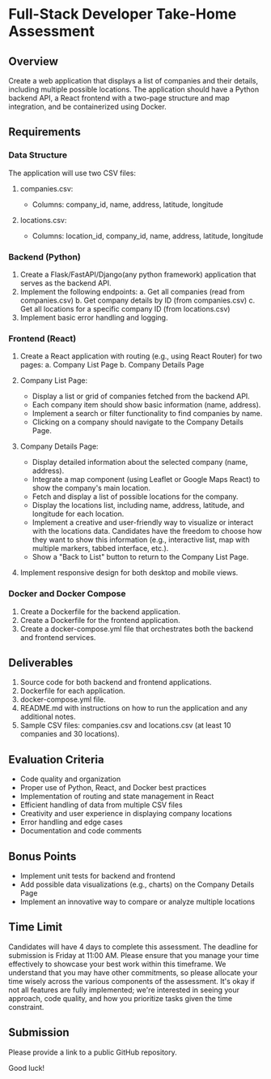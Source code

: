 # Full-Stack Developer Take-Home Assessment

## Overview

Create a web application that displays a list of companies and their details, including multiple possible locations. The application should have a Python backend API, a React frontend with a two-page structure and map integration, and be containerized using Docker.

## Requirements

### Data Structure

The application will use two CSV files:

1. companies.csv:
   - Columns: company_id, name, address, latitude, longitude

2. locations.csv:
   - Columns: location_id, company_id, name, address, latitude, longitude

### Backend (Python)

1. Create a Flask/FastAPI/Django(any python framework) application that serves as the backend API.
2. Implement the following endpoints:
   a. Get all companies (read from companies.csv)
   b. Get company details by ID (from companies.csv)
   c. Get all locations for a specific company ID (from locations.csv)
3. Implement basic error handling and logging.

### Frontend (React)

1. Create a React application with routing (e.g., using React Router) for two pages:
   a. Company List Page
   b. Company Details Page

2. Company List Page:
   - Display a list or grid of companies fetched from the backend API.
   - Each company item should show basic information (name, address).
   - Implement a search or filter functionality to find companies by name.
   - Clicking on a company should navigate to the Company Details Page.

3. Company Details Page:
   - Display detailed information about the selected company (name, address).
   - Integrate a map component (using Leaflet or Google Maps React) to show the company's main location.
   - Fetch and display a list of possible locations for the company.
   - Display the locations list, including name, address, latitude, and longitude for each location.
   - Implement a creative and user-friendly way to visualize or interact with the locations data. Candidates have the freedom to choose how they want to show this information (e.g., interactive list, map with multiple markers, tabbed interface, etc.).
   - Show a "Back to List" button to return to the Company List Page.

4. Implement responsive design for both desktop and mobile views.

### Docker and Docker Compose

1. Create a Dockerfile for the backend application.
2. Create a Dockerfile for the frontend application.
3. Create a docker-compose.yml file that orchestrates both the backend and frontend services.

## Deliverables

1. Source code for both backend and frontend applications.
2. Dockerfile for each application.
3. docker-compose.yml file.
4. README.md with instructions on how to run the application and any additional notes.
5. Sample CSV files: companies.csv and locations.csv (at least 10 companies and 30 locations).

## Evaluation Criteria

- Code quality and organization
- Proper use of Python, React, and Docker best practices
- Implementation of routing and state management in React
- Efficient handling of data from multiple CSV files
- Creativity and user experience in displaying company locations
- Error handling and edge cases
- Documentation and code comments

## Bonus Points

- Implement unit tests for backend and frontend
- Add possible data visualizations (e.g., charts) on the Company Details Page
- Implement an innovative way to compare or analyze multiple locations

## Time Limit

Candidates will have 4 days to complete this assessment. The deadline for submission is Friday at 11:00 AM. Please ensure that you manage your time effectively to showcase your best work within this timeframe.
We understand that you may have other commitments, so please allocate your time wisely across the various components of the assessment. It's okay if not all features are fully implemented; we're interested in seeing your approach, code quality, and how you prioritize tasks given the time constraint.

## Submission

Please provide a link to a public GitHub repository.

Good luck!

